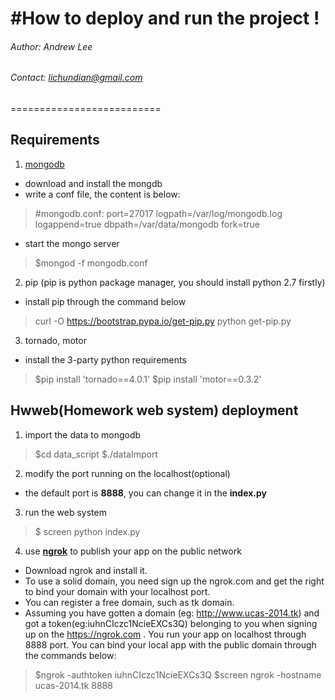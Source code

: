 #How to deploy and run the project !
===================================================
###### Author: Andrew Lee
###### Contact: [lichundian@gmail.com](mailto:lichundian@gmail.com)
==========================
## Requirements
1. [mongodb](http://www.mongodb.org/)
 - download and install the mongdb
 - write a conf file, the content is below:
>\#mongodb.conf:
port=27017
logpath=/var/log/mongodb.log
logappend=true
dbpath=/var/data/mongodb
fork=true

 - start the mongo server
>$mongod -f mongodb.conf
2. pip (pip is python package manager, you should install python 2.7 firstly)
 - install pip through the command below
> curl -O https://bootstrap.pypa.io/get-pip.py
python get-pip.py
3. tornado, motor
 - install the 3-party python requirements
> $pip install 'tornado==4.0.1'
$pip install 'motor==0.3.2'

## Hwweb(Homework web system) deployment
1. import the data to mongodb
> $cd data_script
$./dataImport
2. modify the port running on the localhost(optional)
 - the default port is **8888**, you can change it in the **index.py**
3. run the web system
> $ screen python index.py
4. use **[ngrok](https://ngrok.com/)** to publish your app on the public network
 - Download ngrok and install it.
 - To use a solid domain, you need sign up the ngrok.com and get the right to bind your domain with your localhost port.
 - You can register a free domain, such as tk domain.
 - Assuming you have gotten a domain (eg: http://www.ucas-2014.tk) and got a token(eg:iuhnCIczc1NcieEXCs3Q) belonging to you when signing up on the https://ngrok.com . You run your app on localhost through 8888 port. You can bind your local app with the public domain through the commands below:
> $ngrok -authtoken iuhnCIczc1NcieEXCs3Q
$screen ngrok -hostname ucas-2014.tk 8888